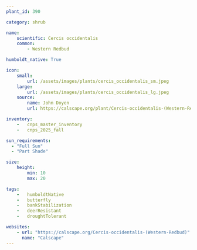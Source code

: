 ```yaml
---
plant_id: 390

category: shrub

name: 
    scientific: Cercis occidentalis
    common: 
        - Western Redbud

humboldt_native: True

icon: 
    small: 
        url: /assets/images/plants/cercis_occidentalis_sm.jpeg 
    large: 
        url: /assets/images/plants/cercis_occidentalis_lg.jpeg 
    source: 
        name: John Doyen 
        url: https://calscape.org/plant/Cercis-occidentalis-(Western-Redbud)/gallery#

inventory: 
    -   cnps_master_inventory
    -   cnps_2025_fall

sun_requirements:
  - "Full Sun"
  - "Part Shade"

size:
    height: 
        min: 10
        max: 20

tags:  
    -   humboldtNative
    -   butterfly
    -   bankStabilization
    -   deerResistant
    -   droughtTolerant

websites: 
    - url: "https://calscape.org/Cercis-occidentalis-(Western-Redbud)"
      name: "Calscape"
---
```

